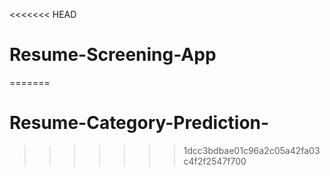 <<<<<<< HEAD
# Resume-Screening-App
=======
# Resume-Category-Prediction-
>>>>>>> 1dcc3bdbae01c96a2c05a42fa03c4f2f2547f700
